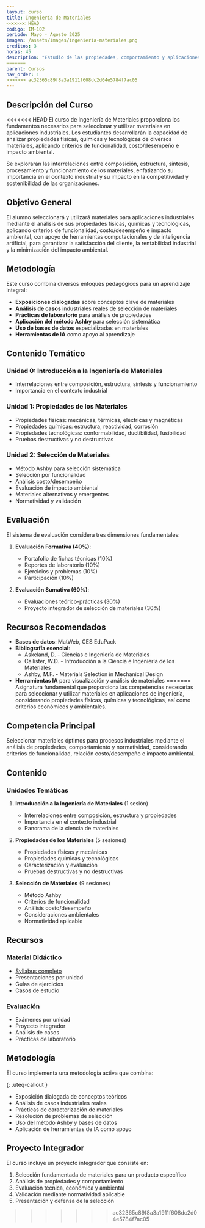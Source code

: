 ```yaml
---
layout: curso
title: Ingeniería de Materiales
<<<<<<< HEAD
codigo: IM-102
periodo: Mayo - Agosto 2025
imagen: /assets/images/ingenieria-materiales.png
creditos: 3
horas: 45
description: "Estudio de las propiedades, comportamiento y aplicaciones de diversos materiales en ingeniería, abarcando sus procesos de selección y manufactura."
=======
parent: Cursos
nav_order: 1
>>>>>>> ac32365c89f8a3a1911f608dc2d04e5784f7ac05
---
```


## Descripción del Curso

<<<<<<< HEAD
El curso de Ingeniería de Materiales proporciona los fundamentos necesarios para seleccionar y utilizar materiales en aplicaciones industriales. Los estudiantes desarrollarán la capacidad de analizar propiedades físicas, químicas y tecnológicas de diversos materiales, aplicando criterios de funcionalidad, costo/desempeño e impacto ambiental.

Se explorarán las interrelaciones entre composición, estructura, síntesis, procesamiento y funcionamiento de los materiales, enfatizando su importancia en el contexto industrial y su impacto en la competitividad y sostenibilidad de las organizaciones.

## Objetivo General

El alumno seleccionará y utilizará materiales para aplicaciones industriales mediante el análisis de sus propiedades físicas, químicas y tecnológicas, aplicando criterios de funcionalidad, costo/desempeño e impacto ambiental, con apoyo de herramientas computacionales y de inteligencia artificial, para garantizar la satisfacción del cliente, la rentabilidad industrial y la minimización del impacto ambiental.

## Metodología

Este curso combina diversos enfoques pedagógicos para un aprendizaje integral:

- **Exposiciones dialogadas** sobre conceptos clave de materiales
- **Análisis de casos** industriales reales de selección de materiales
- **Prácticas de laboratorio** para análisis de propiedades
- **Aplicación del método Ashby** para selección sistemática
- **Uso de bases de datos** especializadas en materiales
- **Herramientas de IA** como apoyo al aprendizaje

## Contenido Temático

### Unidad 0: Introducción a la Ingeniería de Materiales
- Interrelaciones entre composición, estructura, síntesis y funcionamiento
- Importancia en el contexto industrial

### Unidad 1: Propiedades de los Materiales
- Propiedades físicas: mecánicas, térmicas, eléctricas y magnéticas
- Propiedades químicas: estructura, reactividad, corrosión
- Propiedades tecnológicas: conformabilidad, ductibilidad, fusibilidad
- Pruebas destructivas y no destructivas

### Unidad 2: Selección de Materiales
- Método Ashby para selección sistemática
- Selección por funcionalidad
- Análisis costo/desempeño
- Evaluación de impacto ambiental
- Materiales alternativos y emergentes
- Normatividad y validación

## Evaluación

El sistema de evaluación considera tres dimensiones fundamentales:

1. **Evaluación Formativa (40%)**: 
   - Portafolio de fichas técnicas (10%)
   - Reportes de laboratorio (10%)
   - Ejercicios y problemas (10%)
   - Participación (10%)

2. **Evaluación Sumativa (60%)**:
   - Evaluaciones teórico-prácticas (30%)
   - Proyecto integrador de selección de materiales (30%)

## Recursos Recomendados

- **Bases de datos**: MatWeb, CES EduPack
- **Bibliografía esencial**: 
  - Askeland, D. - Ciencias e Ingeniería de Materiales
  - Callister, W.D. - Introducción a la Ciencia e Ingeniería de los Materiales
  - Ashby, M.F. - Materials Selection in Mechanical Design
- **Herramientas IA** para visualización y análisis de materiales 
=======
Asignatura fundamental que proporciona las competencias necesarias para seleccionar y utilizar materiales en aplicaciones de ingeniería, considerando propiedades físicas, químicas y tecnológicas, así como criterios económicos y ambientales.

## Competencia Principal

Seleccionar materiales óptimos para procesos industriales mediante el análisis de propiedades, comportamiento y normatividad, considerando criterios de funcionalidad, relación costo/desempeño e impacto ambiental.

## Contenido

### Unidades Temáticas

1. **Introducción a la Ingeniería de Materiales** (1 sesión)
   - Interrelaciones entre composición, estructura y propiedades
   - Importancia en el contexto industrial
   - Panorama de la ciencia de materiales

2. **Propiedades de los Materiales** (5 sesiones)
   - Propiedades físicas y mecánicas
   - Propiedades químicas y tecnológicas
   - Caracterización y evaluación
   - Pruebas destructivas y no destructivas

3. **Selección de Materiales** (9 sesiones)
   - Método Ashby
   - Criterios de funcionalidad
   - Análisis costo/desempeño
   - Consideraciones ambientales
   - Normatividad aplicable

## Recursos

### Material Didáctico
- [Syllabus completo](/IngenieriaMateriales/syllabus)
- Presentaciones por unidad
- Guías de ejercicios
- Casos de estudio

### Evaluación
- Exámenes por unidad
- Proyecto integrador
- Análisis de casos
- Prácticas de laboratorio

## Metodología

El curso implementa una metodología activa que combina:

{: .uteq-callout }
- Exposición dialogada de conceptos teóricos
- Análisis de casos industriales reales
- Prácticas de caracterización de materiales
- Resolución de problemas de selección
- Uso del método Ashby y bases de datos
- Aplicación de herramientas de IA como apoyo

## Proyecto Integrador

El curso incluye un proyecto integrador que consiste en:

1. Selección fundamentada de materiales para un producto específico
2. Análisis de propiedades y comportamiento
3. Evaluación técnica, económica y ambiental
4. Validación mediante normatividad aplicable
5. Presentación y defensa de la selección
>>>>>>> ac32365c89f8a3a1911f608dc2d04e5784f7ac05
